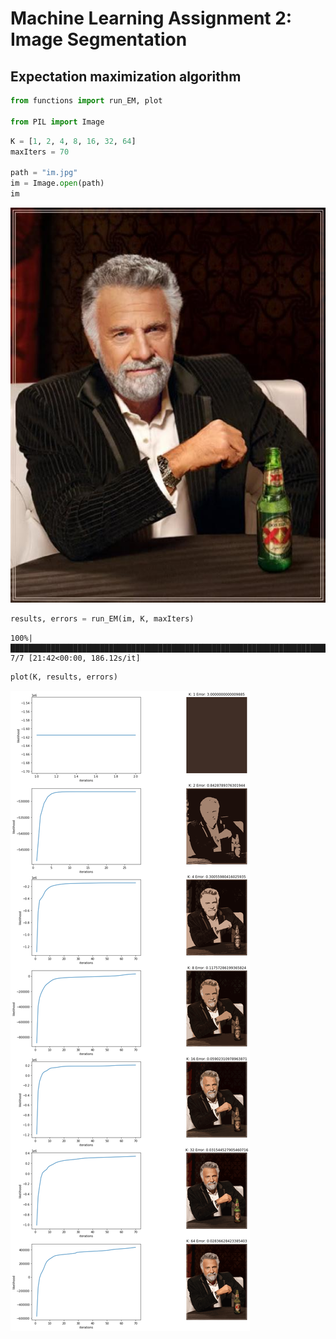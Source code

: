 # Machine Learning Assignment 2: Image Segmentation
## Expectation maximization algorithm


```python
from functions import run_EM, plot

from PIL import Image
```


```python
K = [1, 2, 4, 8, 16, 32, 64]
maxIters = 70

path = "im.jpg"
im = Image.open(path)
im
```




    
![png](output_2_0.png)
    




```python
results, errors = run_EM(im, K, maxIters)
```

    100%|███████████████████████████████████████████████████████████████████████████████████| 7/7 [21:42<00:00, 186.12s/it]
    


```python
plot(K, results, errors)
```


    
![png](output_4_0.png)
    


